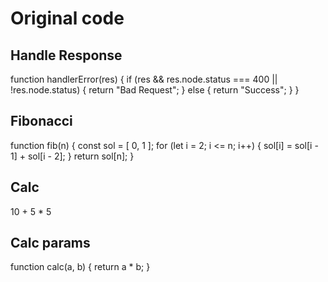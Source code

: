 # Original code

## Handle Response 

function handlerError(res) {
  if (res && res.node.status === 400 || !res.node.status) {
    return "Bad Request";
  } else {
    return "Success";
  }
}

## Fibonacci

function fib(n) {
    const sol = [
        0,
        1
    ];
    for (let i = 2; i <= n; i++) {
        sol[i] = sol[i - 1] + sol[i - 2];
    }
    return sol[n];
}

## Calc

10 + 5 * 5

## Calc params

function calc(a, b) {
    return a * b;
}